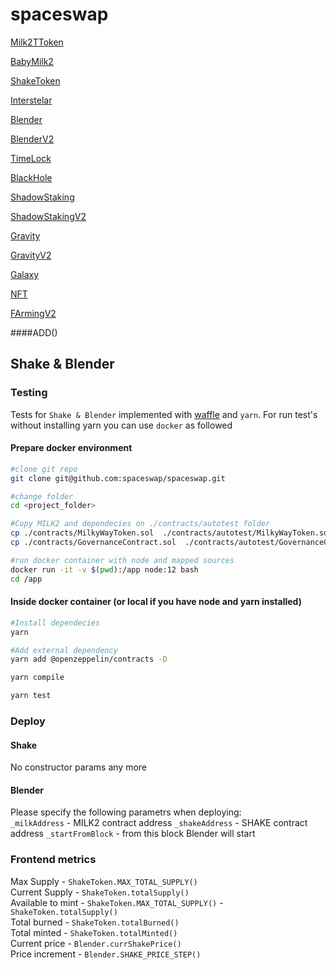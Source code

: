 # spaceswap

[Milk2TToken](https://etherscan.io/address/0x80c8c3dcfb854f9542567c8dac3f44d709ebc1de#code)

[BabyMilk2](https://etherscan.io/address/0xe00edf07bbab7f9e7a93ffbffdd4c16c5dbc6b03#code)

[ShakeToken](https://etherscan.io/address/0x6006FC2a849fEdABa8330ce36F5133DE01F96189#code)

[Interstelar](https://etherscan.io/address/0xb95ebbf2a9fc64e4dc4d6951a60bc4d3c8f55b9d#code)

[Blender](https://etherscan.io/address/0x19b911d1bedcbe6ba3efc372f4ae69710426d85b#code)

[BlenderV2](https://etherscan.io/address/0xfe3f277f0b2b4ab4a8e09583484a432af9cfd642#code)

[TimeLock](https://etherscan.io/address/0xa17809ce669594dc13b0f218cad87e445bb4d770#code)

[BlackHole](https://etherscan.io/address/0x4c3f2bcbd7b6dad6095ce8f8a3c23aff691a2b23#code)

[ShadowStaking](https://etherscan.io/address/0xe3e17fa901591aeecdf0a928489b5362fce3c0ca#code)

[ShadowStakingV2](https://etherscan.io/address/0x5d2af2e012f70b18723e44d0f3158c7939a1827e#code)

[Gravity](https://etherscan.io/address/0x159BA6999C7602956d691A54CFaa93563EC8d16B#code)

[GravityV2](https://etherscan.io/address/0xe6c87b72269dd9199639a6358a2cefb7caf89a0e#code)

[Galaxy](https://etherscan.io/address/0xb780035440dba56f6cd7d2d522ee9f94f0d9f752#code)

[NFT](https://etherscan.io/address/0x77ec5a5ecf2d3942d45cb059fa1c86a262ec855b#code)

[FArmingV2](https://etherscan.io/address/0xc0a70f78e6585677ef6bbd0c9fcfa9a85f4ae81b#code)


####ADD()

## Shake & Blender
### Testing
Tests for `Shake & Blender`  implemented with [waffle](https://ethereum-waffle.readthedocs.io/) 
and `yarn`. For run test's without installing yarn you can use `docker` as followed

#### Prepare docker environment
```bash
#clone git repo
git clone git@github.com:spaceswap/spaceswap.git

#change folder
cd <project_folder>

#Copy MILK2 and dependecies on ./contracts/autotest folder
cp ./contracts/MilkyWayToken.sol  ./contracts/autotest/MilkyWayToken.sol 
cp ./contracts/GovernanceContract.sol  ./contracts/autotest/GovernanceContract.sol

#run docker container with node and mapped sources
docker run -it -v $(pwd):/app node:12 bash
cd /app
```

#### Inside docker container (or local if you have node and yarn installed)
```bash 
#Install dependecies
yarn

#Add external dependency
yarn add @openzeppelin/contracts -D

yarn compile

yarn test
```

### Deploy
#### Shake 
No constructor params any more  

#### Blender  
Please specify the following parametrs when deploying:  
`_milkAddress` -  MILK2 contract address
`_shakeAddress` - SHAKE contract address 
`_startFromBlock` - from this block Blender will start

### Frontend metrics
Max Supply  - `ShakeToken.MAX_TOTAL_SUPPLY()`  
Current Supply - `ShakeToken.totalSupply()`  
Available to mint  - `ShakeToken.MAX_TOTAL_SUPPLY()` - `ShakeToken.totalSupply()`  
Total burned - `ShakeToken.totalBurned()`  
Total minted - `ShakeToken.totalMinted()`  
Current price - `Blender.currShakePrice()`  
Price increment - `Blender.SHAKE_PRICE_STEP()`  




